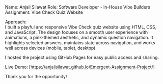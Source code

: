 Name: Anjali Silawat 
Role: Software Developer - In-House Vibe Builders  
Assignment: Vibe Check Quiz Website

Approach:  
I built a playful and responsive Vibe Check quiz website using HTML, CSS, and JavaScript. The design focuses on a smooth user experience with animations, a pink-themed aesthetic, and dynamic question navigation. It highlights selected answers, maintains state across navigation, and works well across devices (mobile, tablet, desktop). 

I hosted the project using GitHub Pages for easy public access and sharing.

Live Demo: [https://anjalisilawat.github.io/Emergent-Assignment-Project/]

Thank you for the opportunity!
